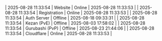 | 2025-08-28 11:33:54 | Website | Online | 2025-08-28 11:33:53 |
| 2025-08-28 11:33:54 | Registration | Online | 2025-08-28 11:33:53 |
| 2025-08-28 11:33:54 | Auth Server | Offline | 2025-08-18 09:33:31 |
| 2025-08-28 11:33:54 | Kezan (PvE) | Offline | 2025-08-03 17:58:02 |
| 2025-08-28 11:33:54 | Gurubashi (PvP) | Offline | 2025-08-23 21:44:06 |
| 2025-08-28 11:33:54 | Cloudflare | Online | 2025-08-28 11:33:53 |
